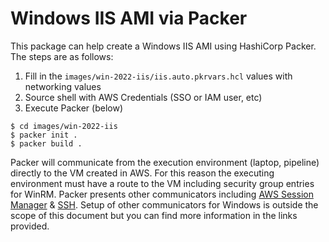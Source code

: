 # Windows IIS AMI via Packer

This package can help create a Windows IIS AMI using HashiCorp Packer. The steps are as follows:

1. Fill in the `images/win-2022-iis/iis.auto.pkrvars.hcl` values with networking values
2. Source shell with AWS Credentials (SSO or IAM user, etc)
3. Execute Packer (below)

```shell
$ cd images/win-2022-iis
$ packer init .
$ packer build .
```

Packer will communicate from the execution environment (laptop, pipeline) directly to the VM created in AWS. For this reason the executing environment must have a route to the VM including security group entries for WinRM. Packer presents other communicators including [AWS Session Manager](https://developer.hashicorp.com/packer/integrations/hashicorp/amazon/latest/components/builder/ebs#session-manager-connections) & [SSH](https://developer.hashicorp.com/packer/docs/communicators/ssh). Setup of other communicators for Windows is outside the scope of this document but you can find more information in the links provided.